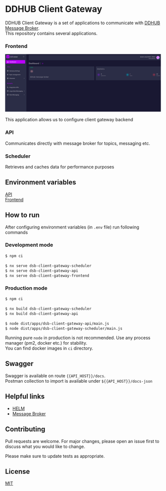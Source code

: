# DDHUB Client Gateway

DDHUB Client Gateway is a set of applications to communicate with [DDHUB Message Broker](https://github.com/energywebfoundation/ddhub-message-broker).  
This repository contains several applications.

### Frontend
![img.png](docs/images/img.png)

This application allows us to configure client gateway backend

### API

Communicates directly with message broker for topics, messaging etc.

### Scheduler

Retrieves and caches data for performance purposes

## Environment variables

[API](docs/api-variables.md)  
[Frontend](docs/frontend-variables.md)
## How to run

After configuring environment variables (in `.env` file) run following commands

### Development mode

```shell
$ npm ci

$ nx serve dsb-client-gateway-scheduler
$ nx serve dsb-client-gateway-api
$ nx serve dsb-client-gateway-frontend
```

### Production mode

```shell
$ npm ci

$ nx build dsb-client-gateway-scheduler
$ nx build dsb-client-gateway-api

$ node dist/apps/dsb-client-gateway-api/main.js
$ node dist/apps/dsb-client-gateway-scheduler/main.js
```

Running pure `node` in production is not recommended. Use any process manager (pm2, docker etc.) for stability.  
You can find docker images in `ci` directory.

## Swagger
Swagger is available on route `{{API_HOST}}/docs`.    
Postman collection to import is available under `${{API_HOST}}/docs-json`

## Helpful links

- [HELM](https://github.com/energywebfoundation/dsb-client-gateway-helm)
- [Message Broker](https://github.com/energywebfoundation/ddhub-message-broker)

## Contributing
Pull requests are welcome. For major changes, please open an issue first to discuss what you would like to change.

Please make sure to update tests as appropriate.

## License
[MIT](https://choosealicense.com/licenses/mit/)
